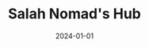 ---
title: "Salah Nomad's Hub"
date: 2024-01-01
draft: false
layout: linktree # Indique à Hugo d'utiliser le layout linktree.html
sidebar: false 
comments: false 
toc: false
# Les images "featured" sont gérées par le bundle, pas besoin ici.
header_image: "images/malaga-rooftop.jpg" # <-- AJOUTEZ CETTE LIGNE
description: "Your central hub to connect with Salah Nomad. Explore the blog, discover the Málaga Codex, join the caravan on social media, and discover the full story of Rooted Nomadism."
---